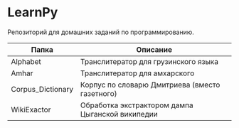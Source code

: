# LearnPy

Репозиторий для домашних заданий по программированию.

| Папка             | Описание                                         |
|-------------------|--------------------------------------------------|
| Alphabet          | Транслитератор для грузинского языка             |
| Amhar             | Транслитератор для амхарского                    |
| Corpus_Dictionary | Корпус по словарю Дмитриева (вместо газетного)   |
| WikiExactor       | Обработка экстрактором дампа Цыганской википедии |
